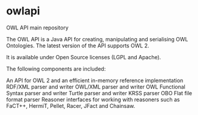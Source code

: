 owlapi
======

OWL API main repository

The OWL API is a Java API for creating, manipulating and serialising OWL Ontologies. 
The latest version of the API supports OWL 2.

It is available under Open Source licenses (LGPL and Apache).

The following components are included:

An API for OWL 2 and an efficient in-memory reference implementation
RDF/XML parser and writer
OWL/XML parser and writer
OWL Functional Syntax parser and writer
Turtle parser and writer
KRSS parser
OBO Flat file format parser
Reasoner interfaces for working with reasoners such as FaCT++, HermiT, Pellet, Racer, JFact and Chainsaw.
